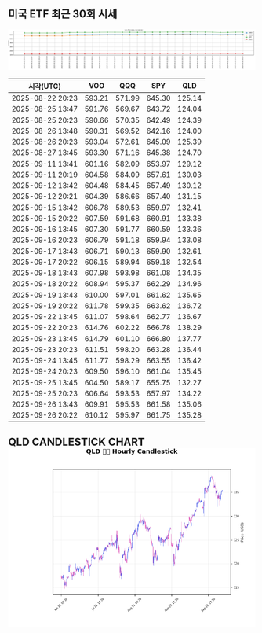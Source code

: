 ## 미국 ETF 최근 30회 시세

![최근 시세변화](./market_chart.png)

| 시각(UTC) | VOO | QQQ | SPY | QLD |
| --- | --- | --- | --- | --- |
| 2025-08-22 20:23 | 593.21 | 571.99 | 645.30 | 125.14 |
| 2025-08-25 13:47 | 591.76 | 569.67 | 643.72 | 124.04 |
| 2025-08-25 20:23 | 590.66 | 570.35 | 642.49 | 124.39 |
| 2025-08-26 13:48 | 590.31 | 569.52 | 642.16 | 124.00 |
| 2025-08-26 20:23 | 593.04 | 572.61 | 645.09 | 125.39 |
| 2025-08-27 13:45 | 593.30 | 571.16 | 645.38 | 124.70 |
| 2025-09-11 13:41 | 601.16 | 582.09 | 653.97 | 129.12 |
| 2025-09-11 20:19 | 604.58 | 584.09 | 657.61 | 130.03 |
| 2025-09-12 13:42 | 604.48 | 584.45 | 657.49 | 130.12 |
| 2025-09-12 20:21 | 604.39 | 586.66 | 657.40 | 131.15 |
| 2025-09-15 13:42 | 606.78 | 589.53 | 659.97 | 132.41 |
| 2025-09-15 20:22 | 607.59 | 591.68 | 660.91 | 133.38 |
| 2025-09-16 13:45 | 607.30 | 591.77 | 660.59 | 133.36 |
| 2025-09-16 20:23 | 606.79 | 591.18 | 659.94 | 133.08 |
| 2025-09-17 13:43 | 606.71 | 590.13 | 659.90 | 132.61 |
| 2025-09-17 20:22 | 606.15 | 589.94 | 659.18 | 132.54 |
| 2025-09-18 13:43 | 607.98 | 593.98 | 661.08 | 134.35 |
| 2025-09-18 20:22 | 608.94 | 595.37 | 662.29 | 134.96 |
| 2025-09-19 13:43 | 610.00 | 597.01 | 661.62 | 135.65 |
| 2025-09-19 20:22 | 611.78 | 599.35 | 663.62 | 136.72 |
| 2025-09-22 13:45 | 611.07 | 598.64 | 662.77 | 136.67 |
| 2025-09-22 20:23 | 614.76 | 602.22 | 666.78 | 138.29 |
| 2025-09-23 13:45 | 614.79 | 601.10 | 666.80 | 137.77 |
| 2025-09-23 20:23 | 611.51 | 598.20 | 663.28 | 136.44 |
| 2025-09-24 13:45 | 611.77 | 598.29 | 663.55 | 136.42 |
| 2025-09-24 20:23 | 609.50 | 596.10 | 661.04 | 135.45 |
| 2025-09-25 13:45 | 604.50 | 589.17 | 655.75 | 132.27 |
| 2025-09-25 20:23 | 606.64 | 593.53 | 657.97 | 134.22 |
| 2025-09-26 13:43 | 609.91 | 595.53 | 661.58 | 135.06 |
| 2025-09-26 20:22 | 610.12 | 595.97 | 661.75 | 135.28 |
## QLD CANDLESTICK CHART![QLD 캔들차트](./qld_candlestick.png)

